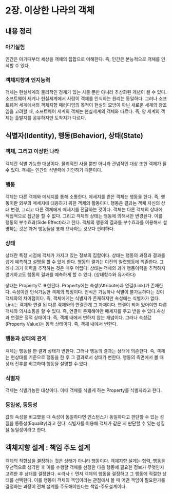 # 2장. 이상한 나라의 객체
## 내용 정리
### 아기실험
인간은 아기때부터 세상을 객체의 집합으로 이해한다. 즉, 인간은 본능적으로 객체를 인식할 수 있다. 

### 객체지향과 인지능력
객체는 현실세계의 물리적인 경계가 있는 사물 뿐만 아니라 추상화된 개념이 될 수 있다.
소프트웨어 세계나 현실세계에서 사람이 객체를 인식하는 원리는 동일하다.
그러나 소프트웨어 세계에서의 객체지향 패러다임의 목적이 현실의 모방이 아닌 새로운 세계의 창조임을 고려할 때, 소프트웨어 세계의 객체는 현실세계의 객체와 다르다.
즉, 양 세계의 객체는 출발지를 공유하지만 도착지가 다르다.

## 식별자(Identity), 행동(Behavior), 상태(State)
### 객체, 그리고 이상한 나라
객체란 식별 가능한 대상이다.
물리적인 사물 뿐만 아니라 관념적인 대상 또한 객체가 될 수 있다.
객체는 인간의 식별력에 기인하기 때문이다.

### 행동
객체는 다른 객체와 메세지를 통해 소통한다. 메세지를 받은 객체는 행동을 한다. 즉, 행동이란 외부의 메세지에 대응하기 위한 객체의 활동이다. 
행동은 결과는 객체 자신의 상태 변경, 그리고 다른 객체에게 메세지를 전달하는 것이다. 
객체는 다른 객체의 상태에 직접적으로 접근을 할 수 없다. 그리고 객체의 상태는 행동에 의해서만 변경된다. 이를 행동의 부수효과(Side Effect)라고 한다.
객체의 행동의 결과를 부수효과를 이용해서 설명하는 것은 과거 행동들을 통해 묘사하는 것보다 편리하다.


### 상태
상태란 특정 시점에 객체가 가지고 있는 정보의 집합이다. 
상태는 행동의 과정과 결과를 쉽게 예측하고 설명을 할 수 있게 한다.
행동의 결과는 이전의 일련행동에 의존한다. 그러나 과거 이력을 추적하는 것은 매우 어렵다. 
상태는 객체의 과거 행동이력을 추적하지 않게하고도 행동의 결과를 예측하게 할 수 있다.
(상태함수와 유사하다)

상태는 Property로 표현된다. Property에는 속성(Attribute)과 연결(Link)가 존재한다. 속성이란 인식가능한 객체의 특징이다. 인식은 가능하나 식별이 불가능하다는 것이 객체와의 차이점이다.
즉, 객체에게는 식별자가 존재하지만 속성에는 식별자가 없다. Link는 객체와 연결 된 다른 객체와의 연결관계 그 자체이다. 연결이 되어 있어야만 다른 객체와 의사소통을 할 수 있다. 즉, 연결이 존재해야만 메세지를 주고 받을 수 있다.속성과 연결은 정적 상태이다. 즉, 객체 내에서 변하지 않는 개념이다. 그러나 속성값(Property Value)는 동적 상태이다. 즉, 객체 내에서 변한다.

### 행동과 상태의 관계
객체는 행동을 한 결과 상태가 변한다. 그러나 행동의 결과는 상태에 의존한다. 즉, 객체는 현상태를 기준으로 행동을 한 후 그 결과로서 상태가 변한다. 
행동의 측면에서 볼 때 상태 전후를 비교하여 행동을 설명할 수 있다.

### 식별자
객체는 식별가능한 대상이다. 이때 객체를 식별케 하는 Property를 식별자라고 한다.

### 동일성, 동등성
값의 속성을 비교했을 때 속성이 동일하다면 인스턴스가 동일하다고 판단할 수 있는 성질을 동등성(Equality)라고 한다. 식별자를 이용해 객체가 같은 지 판단할 수 있는 성질을 동일성이라고 한다.

## 객체지향 설계 : 책임 주도 설계
객체의 적합성을 결정하는 것은 상태가 아니라 행동이다. 객체지향 설계는 협력, 행동을 우선적으로 생각한 후 이를 수행할 객체를 선정한 다음 행동에 필요한 정보가 무엇인지 고려한 후 상태를 결정한다.
ㄸ라사ㅓ 먼저 객체의 행동을 결정하고 그 행동에 적절한 상태를 선택한다. 이를 행동이 객체의 책임이라는 관점에서 볼 때 어떤 책임이 필요한가를 결정하는 과정이 전체 설계를 주도해야한다는 책임-주도설계이다.
